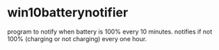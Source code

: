# win10batterynotifier
program to notify when battery is 100% every 10 minutes.
notifies if not 100% (charging or not charging) every one hour.


